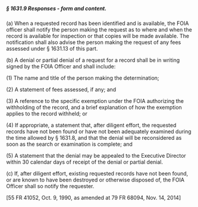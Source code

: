 ##### § 1631.9 Responses - form and content. #####

(a) When a requested record has been identified and is available, the FOIA officer shall notify the person making the request as to where and when the record is available for inspection or that copies will be made available. The notification shall also advise the person making the request of any fees assessed under § 1631.13 of this part.

(b) A denial or partial denial of a request for a record shall be in writing signed by the FOIA Officer and shall include:

(1) The name and title of the person making the determination;

(2) A statement of fees assessed, if any; and

(3) A reference to the specific exemption under the FOIA authorizing the withholding of the record, and a brief explanation of how the exemption applies to the record withheld; or

(4) If appropriate, a statement that, after diligent effort, the requested records have not been found or have not been adequately examined during the time allowed by § 1631.8, and that the denial will be reconsidered as soon as the search or examination is complete; and

(5) A statement that the denial may be appealed to the Executive Director within 30 calendar days of receipt of the denial or partial denial.

(c) If, after diligent effort, existing requested records have not been found, or are known to have been destroyed or otherwise disposed of, the FOIA Officer shall so notify the requester.

[55 FR 41052, Oct. 9, 1990, as amended at 79 FR 68094, Nov. 14, 2014]